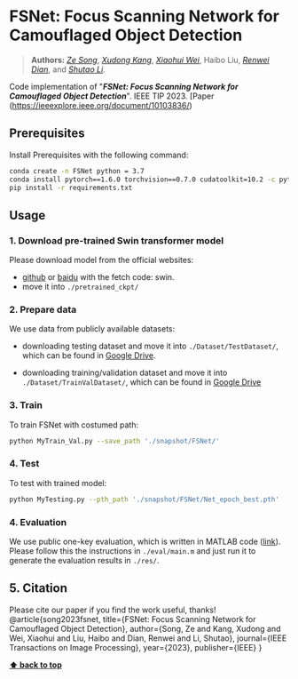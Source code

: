 # FSNet: Focus Scanning Network for Camouflaged Object Detection
> **Authors:** 
> [*Ze Song*](https://github.com/SongZeHNU),
> [*Xudong Kang*](https://scholar.google.com/citations?user=5XOeLZYAAAAJ&hl=en),
> [*Xiaohui Wei*](https://scholar.google.co.il/citations?user=Uq50h3gAAAAJ&hl=zh-CN),
> Haibo Liu,
> [*Renwei Dian*](https://scholar.google.com/citations?user=EoTrH5UAAAAJ&hl=en),
> and [*Shutao Li*](https://scholar.google.com/citations?user=PlBq8n8AAAAJ&hl=en).


Code implementation of "_**FSNet: Focus Scanning Network for Camouflaged Object Detection**_".  IEEE TIP 2023. [Paper (https://ieeexplore.ieee.org/document/10103836/)

## Prerequisites
Install Prerequisites with the following command:
```bash
conda create -n FSNet python = 3.7
conda install pytorch==1.6.0 torchvision==0.7.0 cudatoolkit=10.2 -c pytorch
pip install -r requirements.txt
```
## Usage
### 1. Download pre-trained Swin transformer model
Please download model from the official websites: 
* [github](https://github.com/SwinTransformer/storage/releases/download/v1.0.0/swin_base_patch4_window12_384_22k.pth) or [baidu](https://pan.baidu.com/share/init?surl=vwJxnJcVqcLZAw9HaqiR6g) with the fetch code: swin.
* move it into ``` ./pretrained_ckpt/ ```

### 2. Prepare data

We use data from publicly available datasets:
+ downloading testing dataset and move it into `./Dataset/TestDataset/`, 
    which can be found in [Google Drive](https://drive.google.com/file/d/120wKRvwXpqqeEejw60lYsEyZ4SOicR3M/view?usp=sharing).

+ downloading training/validation dataset and move it into `./Dataset/TrainValDataset/`, 
    which can be found in [Google Drive](https://drive.google.com/file/d/1bTIb2qo7WXfyLgCn43Pz0ZDQ4XceO9dE/view?usp=sharing)

### 3. Train

To train FSNet with costumed path:

```bash
python MyTrain_Val.py --save_path './snapshot/FSNet/'
```
### 4. Test

To test with trained model:

```bash
python MyTesting.py --pth_path './snapshot/FSNet/Net_epoch_best.pth'
```

### 4. Evaluation 

We use public one-key evaluation, which is written in MATLAB code ([link](https://drive.google.com/file/d/1_h4_CjD5GKEf7B1MRuzye97H0MXf2GE9/view?usp=sharing)). 
Please follow this the instructions in `./eval/main.m` and just run it to generate the evaluation results in `./res/`.


## 5. Citation

Please cite our paper if you find the work useful, thanks!
	@article{song2023fsnet,
  title={FSNet: Focus Scanning Network for Camouflaged Object Detection},
  author={Song, Ze and Kang, Xudong and Wei, Xiaohui and Liu, Haibo and Dian, Renwei and Li, Shutao},
  journal={IEEE Transactions on Image Processing},
  year={2023},
  publisher={IEEE}
}
	

**[⬆ back to top](#1-preface)**
